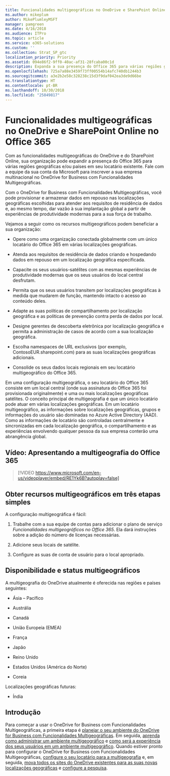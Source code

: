 ```yaml
---
title: Funcionalidades multigeográficas no OneDrive e SharePoint Online no Office 365
ms.author: mikeplum
author: MikePlumleyMSFT
manager: pamgreen
ms.date: 4/16/2018
ms.audience: ITPro
ms.topic: article
ms.service: o365-solutions
ms.custom: ''
ms.collection: Strat_SP_gtc
localization_priority: Priority
ms.assetid: 094e86f2-9ff0-40ac-af31-28fcaba00c1d
description: Expanda a sua presença do Office 365 para várias regiões geográficas com funcionalidades multigeográficas do OneDrive e do SharePoint Online.
ms.openlocfilehash: 725a7a88e3459f73ff00554b14afc740db1244b3
ms.sourcegitcommit: a3e2b2e58c328238c15d3f9daf042ea3de9d66be
ms.translationtype: HT
ms.contentlocale: pt-BR
ms.lasthandoff: 10/30/2018
ms.locfileid: "25849817"
---
```

# <a name="multi-geo-capabilities-in-onedrive-and-sharepoint-online-in-office-365"></a>Funcionalidades multigeográficas no OneDrive e SharePoint Online no Office 365

Com as funcionalidades multigeográficas do OneDrive e do SharePoint Online, sua organização pode expandir a presença do Office 365 para várias regiões geográficas e/ou países em seu locatário existente. Fale com a equipe da sua conta da Microsoft para inscrever a sua empresa multinacional no OneDrive for Business com Funcionalidades Multigeográficas.
  
Com o OneDrive for Business com Funcionalidades Multigeográficas, você pode provisionar e armazenar dados em repouso nas localizações geográficas escolhidas para atender aos requisitos de residência de dados e, ao mesmo tempo, dar vazão à sua implantação global a partir de experiências de produtividade modernas para a sua força de trabalho.
  
Vejamos a seguir como os recursos multigeográficos podem beneficiar a sua organização:
  
- Opere como uma organização conectada globalmente com um único locatário do Office 365 em várias localizações geográficas.
    
- Atenda aos requisitos de residência de dados criando e hospedando dados em repouso em um localização geográfica especificada.
    
- Capacite os seus usuários-satélites com as mesmas experiências de produtividade modernas que os seus usuários do local central desfrutam.
    
- Permita que os seus usuários transitem por localizações geográficas à medida que mudarem de função, mantendo intacto o acesso ao conteúdo deles.
    
- Adapte as suas políticas de compartilhamento por localização geográfica e as políticas de prevenção contra perda de dados por local.
    
- Designe gerentes de descoberta eletrônica por localização geográfica e permita a administração de casos de acordo com a sua localização geográfica.
    
- Escolha namespaces de URL exclusivos (por exemplo, ContosoEUR.sharepoint.com) para as suas localizações geográficas adicionais.
    
- Consolide os seus dados locais regionais em seu locatário multigeográfico do Office 365.
    
Em uma configuração multigeográfica, o seu locatário do Office 365 consiste em um local central (onde sua assinatura do Office 365 foi provisionada originalmente) e uma ou mais localizações geográficas satélites. O conceito principal de multigeografia é que um único locatário pode atuar em várias localizações geográficas. Em um locatário multigeográfico, as informações sobre localizações geográficas, grupos e informações do usuário são dominadas no Azure Active Directory (AAD). Como as informações de locatário são controladas centralmente e sincronizadas em cada localização geográfica, o compartilhamento e as experiências envolvendo qualquer pessoa da sua empresa conterão uma abrangência global.

## <a name="video-introducing-office-365-multi-geo"></a>Vídeo: Apresentando a multigeografia do Office 365

> [!VIDEO https://www.microsoft.com/en-us/videoplayer/embed/RE1Yk6B?autoplay=false]
  
## <a name="get-multi-geo-features-in-three-simple-steps"></a>Obter recursos multigeográficos em três etapas simples

A configuração multigeográfica é fácil:
  
1. Trabalhe com a sua equipe de contas para adicionar o plano de serviço _Funcionalidades multigeográficos no Office 365_. Ela dará instruções sobre a adição do número de licenças necessárias.
    
2. Adicione seus locais de satélite.
    
3. Configure as suas de conta de usuário para o local apropriado.
    
## <a name="multi-geo-status-and-availability"></a>Disponibilidade e status multigeográficos

A multigeografia do OneDrive atualmente é oferecida nas regiões e países seguintes:
  
- Ásia – Pacífico
    
- Austrália
    
- Canadá
    
- União Europeia (EMEA)

- França
    
- Japão
    
- Reino Unido
    
- Estados Unidos (América do Norte)
    
- Coreia
      
Localizações geográficas futuras:
  
- Índia
    
## <a name="getting-started"></a>Introdução

Para começar a usar o OneDrive for Business com Funcionalidades Multigeográficas, a primeira etapa é [planejar o seu ambiente do OneDrive for Business com Funcionalidades Multigeográficas](plan-for-multi-geo.md). Em seguida, [aprenda como administrar um ambiente multigeográfico](administering-a-multi-geo-environment.md) e [como será a experiência dos seus usuários em um ambiente multigeográfico](multi-geo-user-experience.md). Quando estiver pronto para configurar o OneDrive for Business com Funcionalidades Multigeográficas, [configure o seu locatário para a multigeografia](multi-geo-tenant-configuration.md) e, em seguida, [mova todos os sites do OneDrive existentes para as suas novas localizações geográficas](move-onedrive-between-geo-locations.md) e [configure a pesquisa](configure-search-for-multi-geo.md).
